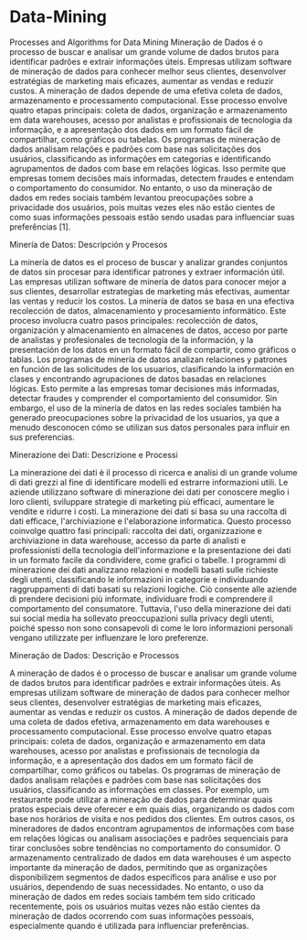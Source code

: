 # Data-Mining
Processes and Algorithms for Data Mining
Mineração de Dados é o processo de buscar e analisar um grande volume de dados brutos para identificar padrões e extrair informações úteis. Empresas utilizam software de mineração de dados para conhecer melhor seus clientes, desenvolver estratégias de marketing mais eficazes, aumentar as vendas e reduzir custos. A mineração de dados depende de uma efetiva coleta de dados, armazenamento e processamento computacional. Esse processo envolve quatro etapas principais: coleta de dados, organização e armazenamento em data warehouses, acesso por analistas e profissionais de tecnologia da informação, e a apresentação dos dados em um formato fácil de compartilhar, como gráficos ou tabelas. Os programas de mineração de dados analisam relações e padrões com base nas solicitações dos usuários, classificando as informações em categorias e identificando agrupamentos de dados com base em relações lógicas. Isso permite que empresas tomem decisões mais informadas, detectem fraudes e entendam o comportamento do consumidor. No entanto, o uso da mineração de dados em redes sociais também levantou preocupações sobre a privacidade dos usuários, pois muitas vezes eles não estão cientes de como suas informações pessoais estão sendo usadas para influenciar suas preferências [1].

Minería de Datos: Descripción y Procesos

La minería de datos es el proceso de buscar y analizar grandes conjuntos de datos sin procesar para identificar patrones y extraer información útil. Las empresas utilizan software de minería de datos para conocer mejor a sus clientes, desarrollar estrategias de marketing más efectivas, aumentar las ventas y reducir los costos. La minería de datos se basa en una efectiva recolección de datos, almacenamiento y procesamiento informático. Este proceso involucra cuatro pasos principales: recolección de datos, organización y almacenamiento en almacenes de datos, acceso por parte de analistas y profesionales de tecnología de la información, y la presentación de los datos en un formato fácil de compartir, como gráficos o tablas. Los programas de minería de datos analizan relaciones y patrones en función de las solicitudes de los usuarios, clasificando la información en clases y encontrando agrupaciones de datos basadas en relaciones lógicas. Esto permite a las empresas tomar decisiones más informadas, detectar fraudes y comprender el comportamiento del consumidor. Sin embargo, el uso de la minería de datos en las redes sociales también ha generado preocupaciones sobre la privacidad de los usuarios, ya que a menudo desconocen cómo se utilizan sus datos personales para influir en sus preferencias.

Minerazione dei Dati: Descrizione e Processi

La minerazione dei dati è il processo di ricerca e analisi di un grande volume di dati grezzi al fine di identificare modelli ed estrarre informazioni utili. Le aziende utilizzano software di minerazione dei dati per conoscere meglio i loro clienti, sviluppare strategie di marketing più efficaci, aumentare le vendite e ridurre i costi. La minerazione dei dati si basa su una raccolta di dati efficace, l'archiviazione e l'elaborazione informatica. Questo processo coinvolge quattro fasi principali: raccolta dei dati, organizzazione e archiviazione in data warehouse, accesso da parte di analisti e professionisti della tecnologia dell'informazione e la presentazione dei dati in un formato facile da condividere, come grafici o tabelle. I programmi di minerazione dei dati analizzano relazioni e modelli basati sulle richieste degli utenti, classificando le informazioni in categorie e individuando raggruppamenti di dati basati su relazioni logiche. Ciò consente alle aziende di prendere decisioni più informate, individuare frodi e comprendere il comportamento del consumatore. Tuttavia, l'uso della minerazione dei dati sui social media ha sollevato preoccupazioni sulla privacy degli utenti, poiché spesso non sono consapevoli di come le loro informazioni personali vengano utilizzate per influenzare le loro preferenze.

Mineração de Dados: Descrição e Processos

A mineração de dados é o processo de buscar e analisar um grande volume de dados brutos para identificar padrões e extrair informações úteis. As empresas utilizam software de mineração de dados para conhecer melhor seus clientes, desenvolver estratégias de marketing mais eficazes, aumentar as vendas e reduzir os custos. A mineração de dados depende de uma coleta de dados efetiva, armazenamento em data warehouses e processamento computacional. Esse processo envolve quatro etapas principais: coleta de dados, organização e armazenamento em data warehouses, acesso por analistas e profissionais de tecnologia da informação, e a apresentação dos dados em um formato fácil de compartilhar, como gráficos ou tabelas. Os programas de mineração de dados analisam relações e padrões com base nas solicitações dos usuários, classificando as informações em classes. Por exemplo, um restaurante pode utilizar a mineração de dados para determinar quais pratos especiais deve oferecer e em quais dias, organizando os dados com base nos horários de visita e nos pedidos dos clientes. Em outros casos, os mineradores de dados encontram agrupamentos de informações com base em relações lógicas ou analisam associações e padrões sequenciais para tirar conclusões sobre tendências no comportamento do consumidor. O armazenamento centralizado de dados em data warehouses é um aspecto importante da mineração de dados, permitindo que as organizações disponibilizem segmentos de dados específicos para análise e uso por usuários, dependendo de suas necessidades. No entanto, o uso da mineração de dados em redes sociais também tem sido criticado recentemente, pois os usuários muitas vezes não estão cientes da mineração de dados ocorrendo com suas informações pessoais, especialmente quando é utilizada para influenciar preferências.
